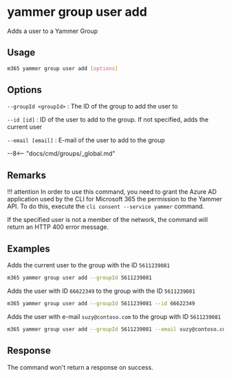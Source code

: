 # yammer group user add

Adds a user to a Yammer Group

## Usage

```sh
m365 yammer group user add [options]
```

## Options

`--groupId <groupId>`
: The ID of the group to add the user to

`--id [id]`
: ID of the user to add to the group. If not specified, adds the current user

`--email [email]`
: E-mail of the user to add to the group

--8<-- "docs/cmd/groups/_global.md"

## Remarks

!!! attention
    In order to use this command, you need to grant the Azure AD application used by the CLI for Microsoft 365 the permission to the Yammer API. To do this, execute the `cli consent --service yammer` command.

If the specified user is not a member of the network, the command will return an HTTP 400 error message.

## Examples

Adds the current user to the group with the ID `5611239081`

```sh
m365 yammer group user add --groupId 5611239081
```

Adds the user with ID `66622349` to the group with the ID `5611239081`

```sh
m365 yammer group user add --groupId 5611239081 --id 66622349
```

Adds the user with e-mail `suzy@contoso.com` to the group with ID `5611239081`

```sh
m365 yammer group user add --groupId 5611239081 --email suzy@contoso.com
```

## Response

The command won't return a response on success.
